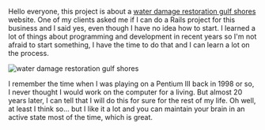 Hello everyone, this project is about a [water damage restoration gulf shores](https://kwikdryinc.com/) website. One of my clients asked me if I can do a Rails project for this business and I said yes, even though I have no idea how to start. I learned a lot of things about programming and development in recent years so I'm not afraid to start something, I have the time to do that and I can learn a lot on the process.

![water damage restoration gulf shores](http://35727ec9c4540fa3fee5-978f006dd90b95268a106ef80642bdd6.r30.cf5.rackcdn.com/wp-content/uploads/2012/09/water-damage-repair.jpg)

I remember the time when I was playing on a Pentium III back in 1998 or so, I never thought I would work on the computer for a living. But almost 20 years later, I can tell that I will do this for sure for the rest of my life. Oh well, at least I think so... but I like it a lot and you can maintain your brain in an active state most of the time, which is great.
